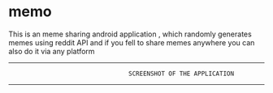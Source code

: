 # memo
This is an meme sharing android application , which randomly generates memes using reddit API and if you fell to share memes anywhere you can also do it via any platform
______________________________________________________________________________________________________________
                                     SCREENSHOT OF THE APPLICATION
______________________________________________________________________________________________________________
